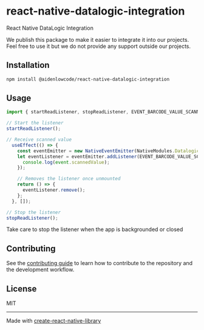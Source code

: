 # react-native-datalogic-integration

React Native DataLogic Integration

We publish this package to make it easier to integrate it into our projects.
Feel free to use it but we do not provide any support outside our projects.

## Installation

```sh
npm install @aidenlowcode/react-native-datalogic-integration
```

## Usage


```js
import { startReadListener, stopReadListener, EVENT_BARCODE_VALUE_SCANNED } from '@aidenlowcode/react-native-datalogic-integration';

// Start the listener
startReadListener();

// Receive scanned value
  useEffect(() => {
    const eventEmitter = new NativeEventEmitter(NativeModules.DatalogicIntegration);
    let eventListener = eventEmitter.addListener(EVENT_BARCODE_VALUE_SCANNED, (event) => {
      console.log(event.scannedValue);
    });

    // Removes the listener once unmounted
    return () => {
      eventListener.remove();
    };
  }, []);

// Stop the listener
stopReadListener();
```

Take care to stop the listener when the app is backgrounded or closed


## Contributing

See the [contributing guide](CONTRIBUTING.md) to learn how to contribute to the repository and the development workflow.

## License

MIT

---

Made with [create-react-native-library](https://github.com/callstack/react-native-builder-bob)
